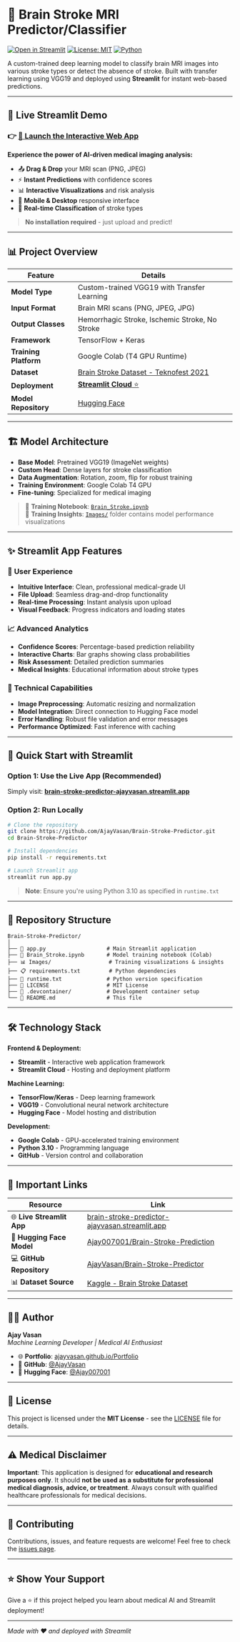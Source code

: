 # 🧠 Brain Stroke MRI Predictor/Classifier

[![Open in Streamlit](https://static.streamlit.io/badges/streamlit_badge_black_white.svg)](https://brain-stroke-predictor-ajayvasan.streamlit.app/)
[![License: MIT](https://img.shields.io/badge/License-MIT-yellow.svg)](LICENSE)
[![Python](https://img.shields.io/badge/python-3.10-blue.svg)](https://www.python.org/downloads/)

A custom-trained deep learning model to classify brain MRI images into various stroke types or detect the absence of stroke. Built with transfer learning using VGG19 and deployed using **Streamlit** for instant web-based predictions.

---

## 🌟 **Live Streamlit Demo**

### 👉 **[🚀 Launch the Interactive Web App](https://brain-stroke-predictor-ajayvasan.streamlit.app/)**

**Experience the power of AI-driven medical imaging analysis:**
- 📤 **Drag & Drop** your MRI scan (PNG, JPEG)
- ⚡ **Instant Predictions** with confidence scores
- 📊 **Interactive Visualizations** and risk analysis
- 📱 **Mobile & Desktop** responsive interface
- 🎯 **Real-time Classification** of stroke types

> **No installation required** - just upload and predict!

---

## 📊 Project Overview

| Feature              | Details |
|----------------------|---------|
| **Model Type**       | Custom-trained VGG19 with Transfer Learning |
| **Input Format**     | Brain MRI scans (PNG, JPEG, JPG) |
| **Output Classes**   | Hemorrhagic Stroke, Ischemic Stroke, No Stroke |
| **Framework**        | TensorFlow + Keras |
| **Training Platform** | Google Colab (T4 GPU Runtime) |
| **Dataset**          | [Brain Stroke Dataset - Teknofest 2021](https://www.kaggle.com/datasets/shuvokumarbasakbd/brain-stroke-dataset-colorized-teknofest-2021) |
| **Deployment**       | [**Streamlit Cloud** ⭐](https://brain-stroke-predictor-ajayvasan.streamlit.app/) |
| **Model Repository** | [Hugging Face](https://huggingface.co/Ajay007001/Brain-Stroke-Prediction) |

---

## 🏗️ Model Architecture

- **Base Model**: Pretrained VGG19 (ImageNet weights)
- **Custom Head**: Dense layers for stroke classification
- **Data Augmentation**: Rotation, zoom, flip for robust training
- **Training Environment**: Google Colab T4 GPU
- **Fine-tuning**: Specialized for medical imaging

> 📓 **Training Notebook**: [`Brain_Stroke.ipynb`](./Brain_Stroke.ipynb)  
> 📸 **Training Insights**: [`Images/`](./Images) folder contains model performance visualizations

---

## ✨ **Streamlit App Features**

### 🎨 **User Experience**
- **Intuitive Interface**: Clean, professional medical-grade UI
- **File Upload**: Seamless drag-and-drop functionality  
- **Real-time Processing**: Instant analysis upon upload
- **Visual Feedback**: Progress indicators and loading states

### 📈 **Advanced Analytics**
- **Confidence Scores**: Percentage-based prediction reliability
- **Interactive Charts**: Bar graphs showing class probabilities
- **Risk Assessment**: Detailed prediction summaries
- **Medical Insights**: Educational information about stroke types

### 🔧 **Technical Capabilities**
- **Image Preprocessing**: Automatic resizing and normalization
- **Model Integration**: Direct connection to Hugging Face model
- **Error Handling**: Robust file validation and error messages
- **Performance Optimized**: Fast inference with caching

---

## 🚀 **Quick Start with Streamlit**

### Option 1: Use the Live App (Recommended)
Simply visit: **[brain-stroke-predictor-ajayvasan.streamlit.app](https://brain-stroke-predictor-ajayvasan.streamlit.app/)**

### Option 2: Run Locally
```bash
# Clone the repository
git clone https://github.com/AjayVasan/Brain-Stroke-Predictor.git
cd Brain-Stroke-Predictor

# Install dependencies
pip install -r requirements.txt

# Launch Streamlit app
streamlit run app.py
```

> **Note**: Ensure you're using Python 3.10 as specified in `runtime.txt`

---

## 📁 Repository Structure

```
Brain-Stroke-Predictor/
│
├── 🚀 app.py                   # Main Streamlit application
├── 📓 Brain_Stroke.ipynb       # Model training notebook (Colab)
├── 📊 Images/                  # Training visualizations & insights
├── 📋 requirements.txt         # Python dependencies
├── 🐍 runtime.txt              # Python version specification
├── 📄 LICENSE                  # MIT License
├── 🐳 .devcontainer/           # Development container setup
└── 📖 README.md                # This file
```

---

## 🛠️ Technology Stack

**Frontend & Deployment:**
- **Streamlit** - Interactive web application framework
- **Streamlit Cloud** - Hosting and deployment platform

**Machine Learning:**
- **TensorFlow/Keras** - Deep learning framework
- **VGG19** - Convolutional neural network architecture
- **Hugging Face** - Model hosting and distribution

**Development:**
- **Google Colab** - GPU-accelerated training environment
- **Python 3.10** - Programming language
- **GitHub** - Version control and collaboration

---

## 🔗 Important Links

| Resource | Link |
|----------|------|
| 🌐 **Live Streamlit App** | [brain-stroke-predictor-ajayvasan.streamlit.app](https://brain-stroke-predictor-ajayvasan.streamlit.app/) |
| 🤗 **Hugging Face Model** | [Ajay007001/Brain-Stroke-Prediction](https://huggingface.co/Ajay007001/Brain-Stroke-Prediction) |
| 💻 **GitHub Repository** | [AjayVasan/Brain-Stroke-Predictor](https://github.com/AjayVasan/Brain-Stroke-Predictor) |
| 📊 **Dataset Source** | [Kaggle - Brain Stroke Dataset](https://www.kaggle.com/datasets/shuvokumarbasakbd/brain-stroke-dataset-colorized-teknofest-2021) |

---

## 🧑‍💻 Author

**Ajay Vasan**  
*Machine Learning Developer | Medical AI Enthusiast*

- 🌐 **Portfolio**: [ajayvasan.github.io/Portfolio](https://ajayvasan.github.io/Portfolio)
- 💼 **GitHub**: [@AjayVasan](https://github.com/AjayVasan)
- 🤗 **Hugging Face**: [@Ajay007001](https://huggingface.co/Ajay007001)

---

## 📜 License

This project is licensed under the **MIT License** - see the [LICENSE](LICENSE) file for details.

---

## ⚠️ Medical Disclaimer

**Important**: This application is designed for **educational and research purposes only**. It should **not be used as a substitute for professional medical diagnosis, advice, or treatment**. Always consult with qualified healthcare professionals for medical decisions.

---

## 🤝 Contributing

Contributions, issues, and feature requests are welcome! Feel free to check the [issues page](https://github.com/AjayVasan/Brain-Stroke-Predictor/issues).

---

## ⭐ Show Your Support

Give a ⭐ if this project helped you learn about medical AI and Streamlit deployment!

---

*Made with ❤️ and deployed with Streamlit*
